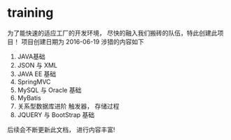 # training

为了能快速的适应工厂的开发环境， 尽快的融入我们搬砖的队伍，特此创建此项目！
项目创建日期为 2016-06-19  涉猎的内容如下 

1. JAVA基础
2. JSON 与 XML
3. JAVA EE 基础
4. SpringMVC 
5. MySQL 与 Oracle 基础
5. MyBatis
6. 关系型数据库进阶 触发器， 存储过程
7. JQUERY 与 BootStrap 基础

后续会不断更新此文档， 进行内容丰富!
